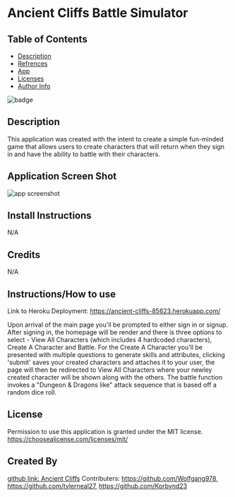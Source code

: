 # Ancient Cliffs Battle Simulator


## Table of Contents

- [Description](#description)
- [Refrences](#references)
- [App](#application-screen-shot)
- [Licenses](#license)
- [Author Info](#license)

![badge](https://img.shields.io/badge/license-MIT-brightorange)





## Description

This application was created with the intent to create a simple fun-minded game that allows users to create characters that will return when they sign in and have the ability to battle with their characters.




## Application Screen Shot

![app screenshot](./public/imgReadme/pageDisplay.png)



## Install Instructions
N/A




## Credits
N/A



## Instructions/How to use

Link to Heroku Deployment: https://ancient-cliffs-85623.herokuapp.com/

Upon arrival of the main page you'll be prompted to either sign in or signup. After signing in, the homepage will be render and there is three options to select - View All Characters (which includes 4 hardcoded characters), Create A Character and Battle. For the Create A Character you'll be presented with multiple questions to generate skills and attributes, clicking 'submit' saves your created characters and attaches it to your user, the page will then be redirected to View All Characters where your newley created character will be shown along with the others. The battle function invokes a "Dungeon & Dragons like" attack sequence that is based off a random dice roll. 





## License
Permission to use this application is granted under the MIT license. https://choosealicense.com/licenses/mit/




## Created By
[github link: Ancient Cliffs](https://github.com/Wolfgang978/Ancient-Cliffs-Battle-Simulator)
Contributers: https://github.com/Wolfgang978, https://github.com/tylerneal27, https://github.com/Korbynd23


